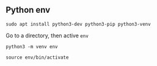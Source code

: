 ## Python env


```
sudo apt install python3-dev python3-pip python3-venv
```

Go to a directory, then active `env`
```
python3 -m venv env
```
```
source env/bin/activate
```
